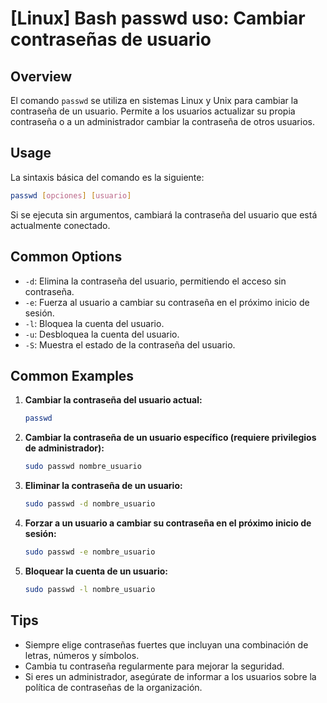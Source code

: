 # [Linux] Bash passwd uso: Cambiar contraseñas de usuario

## Overview
El comando `passwd` se utiliza en sistemas Linux y Unix para cambiar la contraseña de un usuario. Permite a los usuarios actualizar su propia contraseña o a un administrador cambiar la contraseña de otros usuarios.

## Usage
La sintaxis básica del comando es la siguiente:

```bash
passwd [opciones] [usuario]
```

Si se ejecuta sin argumentos, cambiará la contraseña del usuario que está actualmente conectado.

## Common Options
- `-d`: Elimina la contraseña del usuario, permitiendo el acceso sin contraseña.
- `-e`: Fuerza al usuario a cambiar su contraseña en el próximo inicio de sesión.
- `-l`: Bloquea la cuenta del usuario.
- `-u`: Desbloquea la cuenta del usuario.
- `-S`: Muestra el estado de la contraseña del usuario.

## Common Examples
1. **Cambiar la contraseña del usuario actual:**
   ```bash
   passwd
   ```

2. **Cambiar la contraseña de un usuario específico (requiere privilegios de administrador):**
   ```bash
   sudo passwd nombre_usuario
   ```

3. **Eliminar la contraseña de un usuario:**
   ```bash
   sudo passwd -d nombre_usuario
   ```

4. **Forzar a un usuario a cambiar su contraseña en el próximo inicio de sesión:**
   ```bash
   sudo passwd -e nombre_usuario
   ```

5. **Bloquear la cuenta de un usuario:**
   ```bash
   sudo passwd -l nombre_usuario
   ```

## Tips
- Siempre elige contraseñas fuertes que incluyan una combinación de letras, números y símbolos.
- Cambia tu contraseña regularmente para mejorar la seguridad.
- Si eres un administrador, asegúrate de informar a los usuarios sobre la política de contraseñas de la organización.